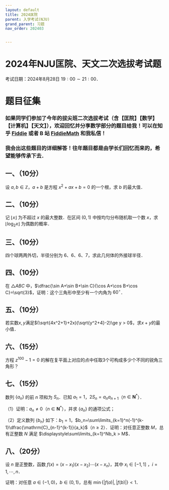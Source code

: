 ```yaml
---
layout: default
title: 2024匡院
parent: 入学考试(NJU)
grand_parent: 习题
nav_order: 202403


---
```


# 2024年NJU匡院、天文二次选拔考试题

考试日期：2024年8月28日 $19:00\sim 21:00$．

# 题目征集

### 如果同学们参加了今年的拔尖班二次选拔考试（含【匡院】【数学】【计算机】【天文】），欢迎回忆并分享数学部分的题目给我！可以在知乎 [Fiddie](https://www.zhihu.com/people/RealFiddie) 或者 B 站 [FiddieMath](https://space.bilibili.com/261149392) 和我私信！

### 我会出这些题目的详细解答！往年题目都是由学长们回忆而来的，希望能够传承下去．

## 一、（10分）

设 $a,b\in\mathbb{Z}$，$a+b$ 是方程 $x^2+ax+b=0$ 的一个根，求 $b$ 的最大值．

<div STYLE="page-break-after: always;"></div>

## 二、（10分）

记 $\lfloor x\rfloor$ 为不超过 $x$ 的最大整数．在区间 $(0,1)$ 中按均匀分布随机取一个数 $x$，求 $\lfloor \log_2x\rfloor$ 为偶数的概率．

<div STYLE="page-break-after: always;"></div>

## 三、（10分） 

四个球两两外切，半径分别为 6、6、6、7，求此几何体的外接球半径．

<div STYLE="page-break-after: always;"></div>

## 四、（10分）

在 $\triangle ABC$ 中，$\dfrac{\sin A+\sin B+\sin C}{\cos A+\cos B+\cos C}=\sqrt{3}$，证明：这个三角形中至少有一个内角为 $60^{\circ}$．

<div STYLE="page-break-after: always;"></div>

## 五、（10分）

若实数$x,y$满足$(\sqrt{4x^2+1}+2x)(\sqrt{y^2+4}-2)\ge y > 0$，求$x+y$的最小值．

<div STYLE="page-break-after: always;"></div>

## 六、（15分）

方程 $z^{100}-1=0$ 的解在复平面上对应的点中任取3个可构成多少个不同的锐角三角形？

<div STYLE="page-break-after: always;"></div>

## 七、（15分）

数列 $\{a_n\}$ 的前 $n$ 项和为 $S_n$．已知 $a_1=1$，$2S_n=a_na_{n+1}$（$n\in\mathbf{N}^*$）． 

（1）证明：$a_n\ne 0$（$n\in\mathbf{N}^*$），并求 $\{a_n\}$ 的通项公式；

（2）定义数列 $\{b_n\}$ 如下：$b_1=1$，$b_n=\sum\limits_{k=1}^n(-1)^{k-1}\dfrac{\mathrm{C}_{n-1}^{k-1}}{a_k}$（$n\ge 2$）．证明：对任意正整数 $M$，总有正整数 $N$ 满足 $\displaystyle\sum\limits_{k=1}^Nb_k > M$．

<div STYLE="page-break-after: always;"></div>

## 八、（20分）

设 $n$ 是正整数，函数 $f(x)=(x-x_1)(x-x_2)\cdots (x-x_n)$，其中 $x_i\in[-1,1]$ ，$i=1,\cdots,n$．

证明：对任意 $a\in(-1,0)$，$b\in(0,1)$，总有 $\min\{|f(a)|,|f(b)|\} < 1$．

